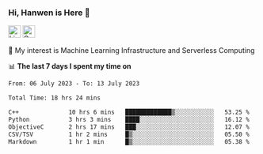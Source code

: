### Hi, Hanwen is Here 👋
<p>
	<a href="https://www.linkedin.com/in/liu-hanwen/"><img src="https://img.shields.io/badge/@hanwen-0A66C2?style=flat&logo=LinkedIn&logoColor=white" alt="Linkedin"  height="25px"/></a> 
	<a href="https://scholar.google.com/citations?user=HDF0su0AAAAJ"><img src="https://img.shields.io/badge/scholar-4385FE.svg?&style=plastic&logo=google-scholar&logoColor=white" alt="Google Scholar" height="25px"> </a>
</p>
🌱 My interest is Machine Learning Infrastructure and Serverless Computing

📊 **The last 7 days I spent my time on** 
<!--START_SECTION:waka-->

```txt
From: 06 July 2023 - To: 13 July 2023

Total Time: 18 hrs 24 mins

C++              10 hrs 6 mins   █████████████▒░░░░░░░░░░░   53.25 %
Python           3 hrs 3 mins    ████░░░░░░░░░░░░░░░░░░░░░   16.12 %
ObjectiveC       2 hrs 17 mins   ███░░░░░░░░░░░░░░░░░░░░░░   12.07 %
CSV/TSV          1 hr 2 mins     █▒░░░░░░░░░░░░░░░░░░░░░░░   05.50 %
Markdown         1 hr 1 min      █▒░░░░░░░░░░░░░░░░░░░░░░░   05.38 %
```

<!--END_SECTION:waka-->


<!--
**david990917/david990917** is a ✨ _special_ ✨ repository because its `README.md` (this file) appears on your GitHub profile.

Here are some ideas to get you started:

- 🔭 I’m currently working on ...
- 🌱 I’m currently learning ...
- 👯 I’m looking to collaborate on ...
- 🤔 I’m looking for help with ...
- 💬 Ask me about ...
- 📫 How to reach me: ...
- 😄 Pronouns: ...
- ⚡ Fun fact: ...
-->
